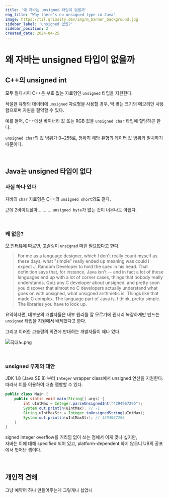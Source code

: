 ```yaml
---
title: '왜 자바는 unsigned 타입이 없을까'
eng_title: "Why there's no unsigned type in Java"
image: https://til.qriosity.dev/img/m_banner_background.jpg
sidebar_label: 'unsigned 없찐?'
sidebar_position: 2
created_date: 2024-04-25
---
```


# 왜 자바는 unsigned 타입이 없을까

## C++의 unsigned int

모두 알다시피 C++은 부호 없는 자료형인 `unsigned` 타입을 지원한다.

적절한 유형의 데이터에 `unsigned` 자료형을 사용할 경우, 딱 맞는 크기의 메모리만 사용함으로써 자원을 절약할 수 있다.

예를 들어, C++에선 바이너리 값 또는 RGB 값을 `unsigned char` 타입에 할당하곤 한다.

`unsigned char`의 값 범위가 0~255로, 정확히 해당 유형의 데이터 값 범위와 일치하기 때문이다.

<br />

## Java는 unsigned 타입이 없다

### 사실 하나 있다

자바의 `char` 자료형은 C++의 `unsigned short`와도 같다.

근데 2바이트잖아........... `unsigned byte`가 없는 것이 너무나도 아쉽다.

<br />

### 왜 없음?

[모 인터뷰](http://www.gotw.ca/publications/c_family_interview.htm)에 따르면, 고슬링이 `unsigned` 따윈 필요없다고 한다.

> For me as a language designer, which I don't really count myself as these days, what "simple" really ended up meaning was could I expect J. Random Developer to hold the spec in his head. That definition says that, for instance, Java isn't -- and in fact a lot of these languages end up with a lot of corner cases, things that nobody really understands. Quiz any C developer about unsigned, and pretty soon you discover that almost no C developers actually understand what goes on with unsigned, what unsigned arithmetic is. Things like that made C complex. The language part of Java is, I think, pretty simple. The libraries you have to look up.

요약하자면, 대부분의 개발자들은 내부 원리를 잘 모르기에 괜시리 복잡하게만 만드는 `unsigned` 타입을 지원에서 배제했다고 한다.

그리고 이러한 고슬링의 의견에 반대하는 개발자들이 꽤나 있다.

![극대노.png](https://github.com/user-attachments/assets/944d0bb8-19cf-441f-a146-1e7489315e90)

<br />

### unsigned 부재의 대안

JDK 1.8 (Java SE 8) 부터 `Integer` wrapper class에서 unsigned 연산을 지원한다. <br />
따라서 이를 이용하여 대충 땜빵할 수 있다.

```java
public class Main {
	public static void main(String[] args) {
        int uIntMax = Integer.parseUnsignedInt("4294967295");
        System.out.println(uIntMax); // -1
        String uIntMaxStr = Integer.toUnsignedString(uIntMax);
        System.out.println(uIntMaxStr); // 4294967295
    }
}
```

signed integer overflow를 거리낌 없이 쓰는 점에서 이게 맞나 싶지만, <br />
자바는 이에 대해 specified 되어 있고, platform-dependent 하지 않으니 UB의 공포에서 벗어난 셈이다.

<br />

## 개인적 견해

그냥 예약어 하나 만들어주는게 그렇게나 싫었니